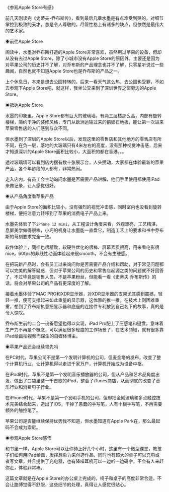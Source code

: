 《参观Apple Store有感》


前几天刚读完《史蒂夫-乔布斯传》，看到最后几章水墨是有点难受到哭的，对细节掌控到极致的天才，总是令人尊敬的，尽管性格上有诸多的缺点，但依然是最伟大的艺术家。


◉前往Apple Store

阅读中，水墨对乔布斯打造的Apple Store非常喜欢，虽然用过苹果的设备，但却从没有去过Apple Store，除了小城市没有Apple Store的原因外，主要还是因为对苹果公司的历史并不了解，对乔布斯的产品理念也并不了解，只零星听说过一些趣闻，自然也就不知道Apple Store也是乔布斯的产品之一。

上个休息日，本来是想去公园转转的，后来一看天气这么热，去公园也受罪，不如去参观下Apple Store吧，就这样，我坐公交来到了深圳世界之窗旁边的Apple Store。


◉抵达Apple Store

水墨的印象里，Apple Store都有巨大的玻璃墙，有两三层楼那么高，内部有旋转楼梯，简约干净的装修风格，专门从欧洲运输过来的鹅卵石地板，能让第一次进来苹果零售店的人们感到与众不同。

但水墨到了深圳的Apple Store以后，发现这里的零售店和其他地方的零售店有所不同，在负一层，落地的大玻璃只有4米左右的高度，没有那种视觉冲击感，后来才知道深圳的Apple Store面积比较小，大面积的都在香港。。。

透过玻璃墙可以看到店内摆有数十张展示台，人头攒动，大家都在体验最新的苹果产品，各个年龄段的人都有，非常热闹。

走入店内，有员工会主动询问水墨是否需要产品讲解，他们手里使用都使用iPad来做记录，让人感觉很好。


◉从产品角度看苹果产品

由于Apple Store的面积比较小，没有强烈的视觉冲击感，同时室内也没看到旋转楼梯，便把注意力转移到了苹果的消费电子产品上来。

水墨先体验了下`iPhone 12 mini`，从工程设计角度来看，外观漂亮，工艺精湛，息屏美学做得很棒，小巧的机身让水墨能一直盘它，制造工艺上的要求和书中乔布斯的苛刻要求完全一致。

软件体验上，同样也很精致，软硬件优化的很棒、屏幕素质很高，用来看电影很nice，60fps的非线性动画体验起来很smooth，不会有生硬感。

在把玩新产品时，会有员工过来询问你是否需要产品介绍和帮助，对于常见问题都可以完美的解答疑惑，但对于苹果公司的历史和零售店起源之类的问题就不好回答了，不过毕竟是销售人员，不是苹果粉丝，但能看一看《史蒂夫·乔布斯传》的话，将会对苹果公司的产品有更深度的了解。

接着水墨体验了MAC PRO和XDR显示器，对XDR显示器的支架尤其感到震撼，轻轻一推，便可支撑起来如此重量的显示器，这优雅的推一推，在技术上则困难重重，想到了乔布斯执意把显示器和底座的连接件专利放到自己名下的故事，真的是令人惊叹。

乔布斯生前的二合一设备愿望也得以实现，iPad Pro配上了压感笔和键盘，意味着生产力不再是个概念，可以满足很多轻度的工作场景了，在艺术领域，就有很多靠iPad绘画拍视频而谋生的自媒体博主。


◉苹果产品还会继续领先吗

在PC时代，苹果公司不是第一个发明计算机的公司，但麦金塔的发布，改变了整个计算机行业，让计算机得以走进千家万户，计算机开始成为设备中枢。

在iPod时代，苹果不是第一个发明音乐播放器的公司，但从产品和艺术品角度出发，做出了口袋里装一千首歌的iPod，整合了iTunes商店，从而彻底的改变了音乐行业和消费电子行业。

在iPhone时代，苹果不是第一个发明手机的公司，但却把金刚玻璃和多点触控技术完美结合起来，造出了iOS，干掉了愚蠢的手写笔，人有十根手写笔，不再需要额外的触控笔了。


苹果公司是否能继续保持优势我不知道，但水墨知道有Apple Park在，那么最起码不会成为索尼。


◉参观Apple Store感悟

和书里一样，Apple Store可以让你待上好几个小时，这里有一个微型课堂，教孩子们如何用iPad绘画，发挥想象力来创造作品，同时也有超大的桌子可以充电或者写文章，并且提供了充电器，也有降噪耳机可以一边听一边码字，不会有人来赶你走，体验非常棒。

这篇文章就是在Apple Store的办公桌上完成的，椅子和桌子的高度非常合适，不会让胳膊觉得不舒服，这些细节的处理，真得让人感觉很贴心。
